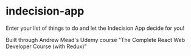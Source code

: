 # indecision-app

Enter your list of things to do and let the Indecision App decide for you!

Built through Andrew Mead's Udemy course "The Complete React Web Developer Course (with Redux)"
